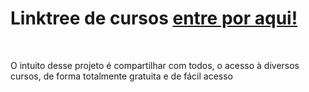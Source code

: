 <h1>Linktree de cursos <a href="https://whoamipng.github.io">entre por aqui!</a></h1>
<br>
<p>O intuito desse projeto é compartilhar com todos, o acesso à diversos cursos, de forma totalmente gratuita e de fácil acesso</p>